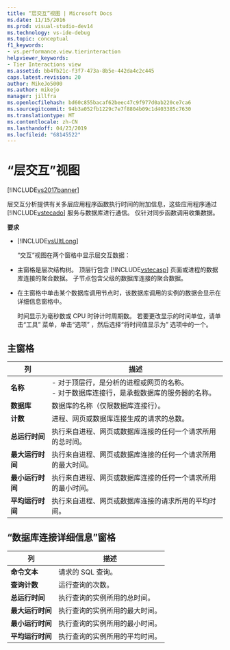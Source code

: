 ```yaml
---
title: “层交互”视图 | Microsoft Docs
ms.date: 11/15/2016
ms.prod: visual-studio-dev14
ms.technology: vs-ide-debug
ms.topic: conceptual
f1_keywords:
- vs.performance.view.tierinteraction
helpviewer_keywords:
- Tier Interactions view
ms.assetid: bb4fb21c-f3f7-473a-8b5e-442da4c2c445
caps.latest.revision: 20
author: MikeJo5000
ms.author: mikejo
manager: jillfra
ms.openlocfilehash: bd60c855bacaf62beec47c9f977d0ab220ce7ca6
ms.sourcegitcommit: 94b3a052fb1229c7e7f8804b09c1d403385c7630
ms.translationtype: MT
ms.contentlocale: zh-CN
ms.lasthandoff: 04/23/2019
ms.locfileid: "68145522"
---
```

# <a name="tier-interactions-view"></a>“层交互”视图
[!INCLUDE[vs2017banner](../includes/vs2017banner.md)]

层交互分析提供有关多层应用程序函数执行时间的附加信息，这些应用程序通过 [!INCLUDE[vstecado](../includes/vstecado-md.md)] 服务与数据库进行通信。 仅针对同步函数调用收集数据。  
  
 **要求**  
  
- [!INCLUDE[vsUltLong](../includes/vsultlong-md.md)]  
  
  “交互”视图在两个窗格中显示层交互数据：  
  
- 主窗格是层次结构树。 顶层行包含 [!INCLUDE[vstecasp](../includes/vstecasp-md.md)] 页面或进程的数据库连接的聚合数据。 子节点包含父级的数据库连接的聚合数据。  
  
- 在主窗格中单击某个数据库调用节点时，该数据库调用的实例的数据会显示在详细信息窗格中。  
  
  时间显示为毫秒数或 CPU 时钟计时周期数。 若要更改显示的时间单位，请单击“工具”  菜单，单击“选项”  ，然后选择“将时间值显示为”  选项中的一个。  
  
## <a name="master-pane"></a>主窗格  
  
|列|描述|  
|------------|-----------------|  
|**名称**|-   对于顶层行，是分析的进程或网页的名称。<br />-   对于数据库连接行，是承载数据库的服务器的名称。|  
|**数据库**|数据库的名称（仅限数据库连接行）。|  
|**计数**|进程、网页或数据库连接生成的请求的总数。|  
|**总运行时间**|执行来自进程、网页或数据库连接的任何一个请求所用的总时间。|  
|**最大运行时间**|执行来自进程、网页或数据库连接的任何一个请求所用的最大时间。|  
|**最小运行时间**|执行来自进程、网页或数据库连接的任何一个请求所用的最小时间。|  
|**平均运行时间**|执行来自进程、网页或数据库连接的请求所用的平均时间。|  
  
## <a name="database-connection-details-pane"></a>“数据库连接详细信息”窗格  
  
|列|描述|  
|------------|-----------------|  
|**命令文本**|请求的 SQL 查询。|  
|**查询计数**|运行查询的次数。|  
|**总运行时间**|执行查询的实例所用的总时间。|  
|**最大运行时间**|执行查询的实例所用的最大时间。|  
|**最小运行时间**|执行查询的实例所用的最小时间。|  
|**平均运行时间**|执行查询的实例所用的平均时间。|
